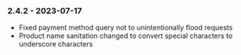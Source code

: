 ### 2.4.2 - 2023-07-17
* Fixed payment method query not to unintentionally flood requests  
* Product name sanitation changed to convert special characters to underscore characters